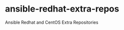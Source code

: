 ansible-redhat-extra-repos
==========================

Ansible Redhat and CentOS Extra Repositories
